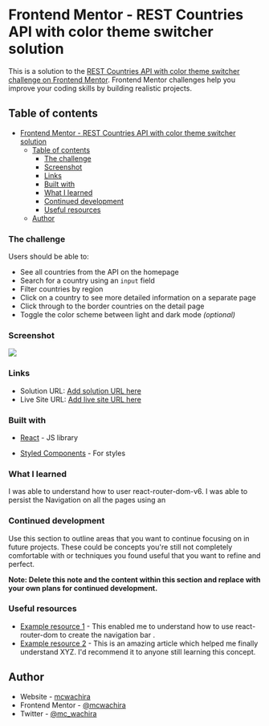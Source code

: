 # Frontend Mentor - REST Countries API with color theme switcher solution

This is a solution to the [REST Countries API with color theme switcher challenge on Frontend Mentor](https://www.frontendmentor.io/challenges/rest-countries-api-with-color-theme-switcher-5cacc469fec04111f7b848ca). Frontend Mentor challenges help you improve your coding skills by building realistic projects. 

## Table of contents

- [Frontend Mentor - REST Countries API with color theme switcher solution](#frontend-mentor---rest-countries-api-with-color-theme-switcher-solution)
  - [Table of contents](#table-of-contents)
    - [The challenge](#the-challenge)
    - [Screenshot](#screenshot)
    - [Links](#links)
    - [Built with](#built-with)
    - [What I learned](#what-i-learned)
    - [Continued development](#continued-development)
    - [Useful resources](#useful-resources)
  - [Author](#author)





### The challenge

Users should be able to:

- See all countries from the API on the homepage
- Search for a country using an `input` field
- Filter countries by region
- Click on a country to see more detailed information on a separate page
- Click through to the border countries on the detail page
- Toggle the color scheme between light and dark mode *(optional)*

### Screenshot

![](./screenshot/restCountries.gif)


### Links

- Solution URL: [Add solution URL here](https://github.com/mcwachira/Front-End-Mentor-Challanges/tree/main/rest-countries-api-with-color-theme-switcher-master)
- Live Site URL: [Add live site URL here](https://mcwachira-restcountires-app.netlify.app/)


### Built with

- [React](https://reactjs.org/) - JS library

- [Styled Components](https://styled-components.com/) - For styles



### What I learned

I was able to understand how to user react-router-dom-v6. I was able to persist the Navigation on all the pages using an <Outlet/>



### Continued development

Use this section to outline areas that you want to continue focusing on in future projects. These could be concepts you're still not completely comfortable with or techniques you found useful that you want to refine and perfect.

**Note: Delete this note and the content within this section and replace with your own plans for continued development.**

### Useful resources

- [Example resource 1](https://reactrouter.com/) - This  enabled me to understand how to use react-router-dom to create the navigation bar .
- [Example resource 2](https://www.example.com) - This is an amazing article which helped me finally understand XYZ. I'd recommend it to anyone still learning this concept.


## Author

- Website - [mcwachira](https:www.mcwachira.dev)
- Frontend Mentor - [@mcwachira](https://www.frontendmentor.io/profile/mcwachira)
- Twitter - [@mc_wachira](https://www.twitter.com/mc_wachira)

